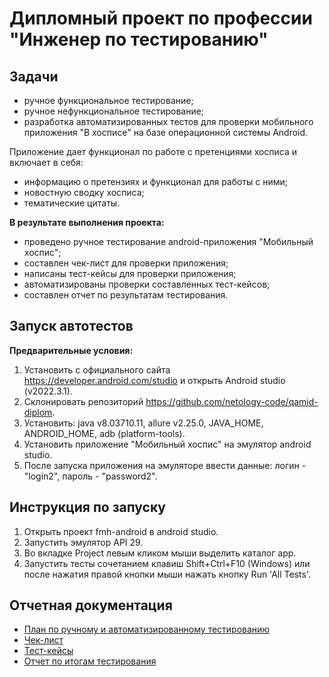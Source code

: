 # Дипломный проект по профессии "Инженер по тестированию"

## Задачи
- ручное функциональное тестирование;
- ручное нефункциональное тестирование;
- разработка автоматизированных тестов для проверки мобильного приложения "В хосписе" на базе операционной системы Android.

Приложение дает функционал по работе с претенциями хосписа и включает в себя:
- информацию о претензиях и функционал для работы с ними;
- новостную сводку хосписа;
- тематические цитаты.

**В результате выполнения проекта:**
- проведено ручное тестирование android-приложения "Мобильный хоспис";
- составлен чек-лист для проверки приложения;
- написаны тест-кейсы для проверки приложения;
- автоматизированы проверки составленных тест-кейсов;
- составлен отчет по результатам тестирования.

## Запуск автотестов
**Предварительные условия:**
1. Установить c официального сайта https://developer.android.com/studio и открыть Android studio (v2022.3.1).
2. Склонировать репозиторий https://github.com/netology-code/qamid-diplom.
3. Установить: java v8.03710.11, allure v2.25.0, JAVA_HOME, ANDROID_HOME, adb (platform-tools).
4. Установить приложение "Мобильный хоспис" на эмулятор android studio.
5. После запуска приложения на эмуляторе ввести данные: логин - "login2", пароль - "password2".

## Инструкция по запуску
1. Открыть проект fmh-android в android studio.
2. Запустить эмулятор API 29.
3. Во вкладке Project левым кликом мыши выделить каталог app.
4. Запустить тесты сочетанием клавиш Shift+Ctrl+F10 (Windows) или после нажатия правой кнопки мыши нажать кнопку Run 'All Tests'.

## Отчетная документация
- [План по ручному и автоматизированному тестированию](https://github.com/Victor1963100/diplom_project_new_v5/blob/main/Plan.md)
- [Чек-лист](https://github.com/Victor1963100/diplom_project_new_v5/blob/main/Check.xlsx)
- [Тест-кейсы](https://github.com/Victor1963100/diplom_project_new_v5/blob/main/Cases.xlsx)
- [Отчет по итогам тестирования](https://github.com/Victor1963100/diplom_project_new_v5/blob/main/Result.md)
